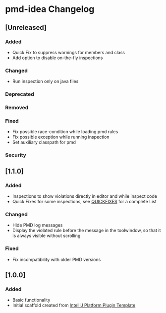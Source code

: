 <!-- Keep a Changelog guide -> https://keepachangelog.com -->

# pmd-idea Changelog

## [Unreleased]
### Added
- Quick Fix to suppress warnings for members and class
- Add option to disable on-the-fly inspections

### Changed
- Run inspection only on java files

### Deprecated

### Removed

### Fixed
- Fix possible race-condition while loading pmd rules
- Fix possible exception while running inspection 
- Set auxiliary classpath for pmd

### Security
## [1.1.0]
### Added
- Inspections to show violations directly in editor and while inspect code
- Quick Fixes for some inspections, see [QUICKFIXES](https://github.com/ybroeker/pmd-idea/blob/main/QUICKFIXES.md) for a complete List

### Changed
- Hide PMD log messages
- Display the violated rule before the message in the toolwindow, so that it is always visible without scrolling

### Fixed
- Fix incompatibility with older PMD versions

## [1.0.0]
### Added
- Basic functionality
- Initial scaffold created from [IntelliJ Platform Plugin Template](https://github.com/JetBrains/intellij-platform-plugin-template)
